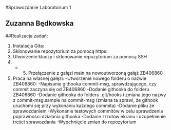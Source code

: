 #Sprawozdanie Laboratorium 1
## Zuzanna Będkowska

##Realizacja zadań:
1. Instalacja Gita:
2. Sklonowanie repozytorium za pomocą https:
3. Utworzenie kluczy i sklonowanie repozytorium za pomocą SSH
4. + 5. Przełączenie z gałęzi main na nowoutworzoną gałąź ZB406860
6. Praca na własnej gałęzi:
-Utworzenie nowego folderu o nazwie ZB406860:
-Napisanie githooka commit-msg, sprawdzającego, czy commit zaczyna się od ZB406860
-Dodanie githooka do folderu ZB406860
-Dodanie githooka do folderu .git/hooks i zmiana jego nazwy z commit-msg.sample na commit-msg (zmiana ta sprawi, że githook uruchomi się przy wykonaniu każdego commita)
-Dodanie pliku ze sprawozdaniem
-Wykonanie testowych commitów w celu sprawdzenia poprawności działania githooka
-Dodanie zrzutów ekranu i uzupełnienie treści sprawozdania
-Wypchnięcie zmian do repozytorium


